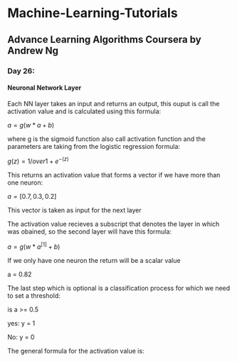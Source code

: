 # Machine-Learning-Tutorials

## Advance Learning Algorithms Coursera by Andrew Ng

### Day 26:

#### Neuronal Network Layer

Each NN layer takes an input and returns an output, this ouput is call the activation value and is calculated using this formula:

$a = g(w * a + b)$

where g is the sigmoid function also call activation function and the parameters are taking from the logistic regression formula:

$g(z) = 1/over 1 + e^{-(z)}$

This returns an activation value that forms a vector if we have more than one neuron:

$a = [0.7, 0.3, 0.2]$

This vector is taken as input for the next layer

The activation value recieves a subscript that denotes the layer in which was obained, so the second layer will have this formula:

$a = g(w * a^{[1]} + b)$

If we only have one neuron the return will be a scalar value 

a = 0.82

The last step which is optional is a classification process for which we need to set a threshold:

is a >= 0.5

yes: y = 1

No: y = 0

The general formula for the activation value is:




